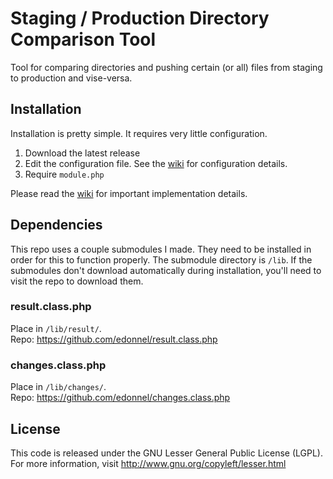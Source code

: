 # Staging / Production Directory Comparison Tool

Tool for comparing directories and pushing certain (or all) files from staging to production and vise-versa.

## Installation

Installation is pretty simple. It requires very little configuration. 

1. Download the latest release
2. Edit the configuration file. See the 
<a href="https://github.com/edonnel/staging-directory-comparison/wiki#configuration">wiki</a> for configuration details.
3. Require `module.php`

Please read the <a href="https://github.com/edonnel/staging-directory-comparison/wiki">wiki</a> for important 
implementation details.

## Dependencies

This repo uses a couple submodules I made. They need to be installed in order for this to function properly. 
The submodule directory is `/lib`. If the submodules don't download automatically during installation, you'll need to
visit the repo to download them. 

### result.class.php

Place in `/lib/result/`.<br />
Repo: https://github.com/edonnel/result.class.php

### changes.class.php

Place in `/lib/changes/`.<br />
Repo: https://github.com/edonnel/changes.class.php

## License

This code is released under the GNU Lesser General Public License (LGPL). For more information, 
visit http://www.gnu.org/copyleft/lesser.html
